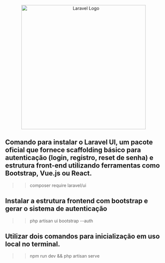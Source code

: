 <p align="center"><a href="https://laravel.com" target="_blank"><img src="https://raw.githubusercontent.com/laravel/art/master/logo-lockup/5%20SVG/2%20CMYK/1%20Full%20Color/laravel-logolockup-cmyk-red.svg" width="400" alt="Laravel Logo"></a></p>

## Comando para instalar o Laravel UI, um pacote oficial que fornece scaffolding básico para autenticação (login, registro, reset de senha) e estrutura front-end utilizando ferramentas como Bootstrap, Vue.js ou React.
>> composer require laravel/ui

## Instalar a estrutura frontend com bootstrap e gerar o sistema de autenticação
>> php artisan ui bootstrap --auth

## Utilizar dois comandos para inicialização em uso local no terminal.
>> npm run dev && php artisan serve
